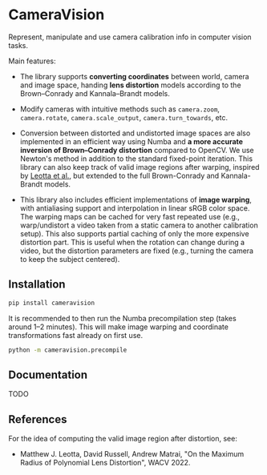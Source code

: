 # CameraVision

Represent, manipulate and use camera calibration info in computer vision tasks.

Main features:

- The library supports **converting coordinates** between world, camera and image space, handing **lens distortion** models according to the Brown–Conrady and Kannala–Brandt models.
- Modify cameras with intuitive methods such as `camera.zoom`, `camera.rotate`, `camera.scale_output`, `camera.turn_towards`, etc.
- Conversion between distorted and undistorted image spaces are also implemented in an efficient way using Numba and **a more accurate inversion of Brown–Conrady distortion** compared to OpenCV. We use Newton's method in addition to the standard fixed-point iteration. This library can also keep track of valid image regions after warping, inspired by [Leotta et al.](https://openaccess.thecvf.com/content/WACV2022/papers/Leotta_On_the_Maximum_Radius_of_Polynomial_Lens_Distortion_WACV_2022_paper.pdf), but extended to the full Brown-Conrady and Kannala-Brandt models.

- This library also includes efficient implementations of **image warping**, with antialiasing support and interpolation in linear sRGB color space. The warping maps can be cached for very fast repeated use (e.g., warp/undistort a video taken from a static camera to another calibration setup). This also supports partial caching of only the more expensive distortion part. This is useful when the rotation can change during a video, but the distortion parameters are fixed (e.g., turning the camera to keep the subject centered).

## Installation

```bash
pip install cameravision
```

It is recommended to then run the Numba precompilation step (takes around 1–2 minutes). This will make image warping and coordinate transformations fast already on first use.

```bash
python -m cameravision.precompile
```

## Documentation

TODO

## References

For the idea of computing the valid image region after distortion, see:
- Matthew J. Leotta, David Russell, Andrew Matrai, "On the Maximum Radius of Polynomial Lens Distortion", WACV 2022.
